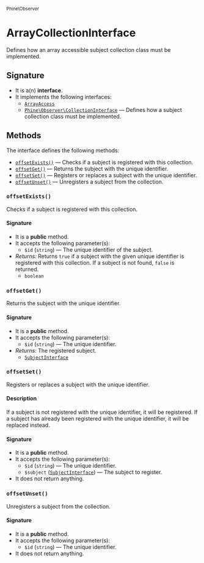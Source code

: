 <small>Phine\Observer</small>

ArrayCollectionInterface
========================

Defines how an array accessible subject collection class must be implemented.

Signature
---------

- It is a(n) **interface**.
- It implements the following interfaces:
    - [`ArrayAccess`](http://php.net/class.ArrayAccess)
    - [`Phine\Observer\CollectionInterface`](../../Phine/Observer/CollectionInterface.md) &mdash; Defines how a subject collection class must be implemented.

Methods
-------

The interface defines the following methods:

- [`offsetExists()`](#offsetExists) &mdash; Checks if a subject is registered with this collection.
- [`offsetGet()`](#offsetGet) &mdash; Returns the subject with the unique identifier.
- [`offsetSet()`](#offsetSet) &mdash; Registers or replaces a subject with the unique identifier.
- [`offsetUnset()`](#offsetUnset) &mdash; Unregisters a subject from the collection.

### `offsetExists()` <a name="offsetExists"></a>

Checks if a subject is registered with this collection.

#### Signature

- It is a **public** method.
- It accepts the following parameter(s):
    - `$id` (`string`) &mdash; The unique identifier of the subject.
- _Returns:_ Returns `true` if a subject with the given unique identifier is registered with this collection. If a subject is not found, `false` is returned.
    - `boolean`

### `offsetGet()` <a name="offsetGet"></a>

Returns the subject with the unique identifier.

#### Signature

- It is a **public** method.
- It accepts the following parameter(s):
    - `$id` (`string`) &mdash; The unique identifier.
- _Returns:_ The registered subject.
    - [`SubjectInterface`](../../Phine/Observer/SubjectInterface.md)

### `offsetSet()` <a name="offsetSet"></a>

Registers or replaces a subject with the unique identifier.

#### Description

If a subject is not registered with the unique identifier, it will
be registered. If a subject has already been registered with the
unique identifier, it will be replaced instead.

#### Signature

- It is a **public** method.
- It accepts the following parameter(s):
    - `$id` (`string`) &mdash; The unique identifier.
    - `$subject` ([`SubjectInterface`](../../Phine/Observer/SubjectInterface.md)) &mdash; The subject to register.
- It does not return anything.

### `offsetUnset()` <a name="offsetUnset"></a>

Unregisters a subject from the collection.

#### Signature

- It is a **public** method.
- It accepts the following parameter(s):
    - `$id` (`string`) &mdash; The unique identifier.
- It does not return anything.


